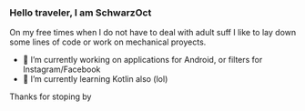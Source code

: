 ### Hello traveler, I am SchwarzOct

On my free times when I do not have to deal with adult suff I like to lay down some lines of code or work on mechanical proyects.

- 🔭 I’m currently working on applications for Android, or filters for Instagram/Facebook
- 🌱 I’m currently learning Kotlin also (lol)

Thanks for stoping by
<!--
**SchwarzOct/SchwarzOct** is a ✨ _special_ ✨ repository because its `README.md` (this file) appears on your GitHub profile.

Here are some ideas to get you started:

- 🔭 I’m currently working on ...
- 🌱 I’m currently learning ...
- 👯 I’m looking to collaborate on ...
- 🤔 I’m looking for help with ...
- 💬 Ask me about ...
- 📫 How to reach me: ...
- 😄 Pronouns: ...
- ⚡ Fun fact: ...
-->
